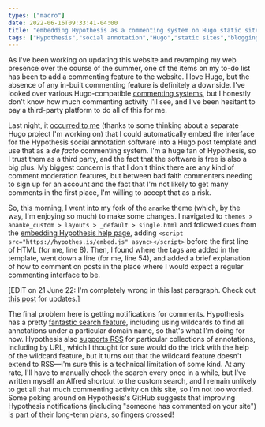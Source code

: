 ```yaml
---
types: ["macro"]
date: 2022-06-16T09:33:41-04:00
title: "embedding Hypothesis as a commenting system on Hugo static sites"
tags: ["Hypothesis","social annotation","Hugo","static sites","blogging","RSS"]
---
```


As I've been working on updating this website and revamping my web presence over the course of the summer, one of the items on my to-do list has been to add a commenting feature to the website. I love Hugo, but the absence of any in-built commenting feature is definitely a downside. I've looked over various Hugo-compatible [commenting systems](https://gohugo.io/content-management/comments/), but I honestly don't know how much commenting activity I'll see, and I've been hesitant to pay a third-party platform to do all of this for me. 

Last night, it [occurred to me](https://spencergreenhalgh.com/myself/2022-06-15-ive-been/) (thanks to some thinking about a separate Hugo project I'm working on) that I could automatically embed the interface for the Hypothesis social annotation software into a Hugo post template and use that as a *de facto* commenting system. I'm a huge fan of Hypothesis, so I trust them as a third party, and the fact that the software is free is also a big plus. My biggest concern is that I don't think there are any kind of comment moderation features, but between bad faith commenters needing to sign up for an account and the fact that I'm not likely to get many comments in the first place, I'm willing to accept that as a risk. 

So, this morning, I went into my fork of the `ananke` theme (which, by the way, I'm enjoying so much) to make some changes. I navigated to `themes > ananke_custom > layouts > _default > single.html` and followed cues from the [embedding Hypothesis help page](https://web.hypothes.is/help/embedding-hypothesis-in-websites-and-platforms/), adding `<script src="https://hypothes.is/embed.js" async></script>` before the first line of HTML (for me, line 8). Then, I found where the tags are added in the template, went down a line (for me, line 54), and added a brief explanation of how to comment on posts in the place where I would expect a regular commenting interface to be.

[EDIT on 21 June 22: I'm completely wrong in this last paragraph. Check out [this post](https://spencergreenhalgh.com/myself/some-hypothesis-updates/) for updates.]

The final problem here is getting notifications for comments. Hypothesis has a pretty [fantastic search feature](https://web.hypothes.is/help/how-hypothesis-search-works/), including using wildcards to find all annotations under a particular domain name, so that's what I'm doing for now. Hypothesis also [supports RSS](https://web.hypothes.is/help/atom-rss-feeds-for-annotations/) for particular collections of annotations, including by URL, which I thought for sure would do the trick with the help of the wildcard feature, but it turns out that the wildcard feature doesn't extend to RSS—I'm sure this is a technical limitation of some kind. At any rate, I'll have to manually check the search every once in a while, but I've written myself an Alfred shortcut to the custom search, and I remain unlikely to get all that much commenting activity on this site, so I'm not too worried. Some poking around on Hypothesis's GitHub suggests that improving Hypothesis notifications (including "someone has commented on your site") is [part of](https://github.com/hypothesis/product-backlog/projects/6#card-12350921) their long-term plans, so fingers crossed!


